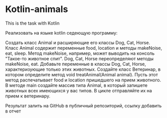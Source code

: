# Kotlin-animals
This is the task with Kotlin

Реализовать на языке kotlin седеющую программу:

Создать класс Animal и расширяющие его классы Dog, Cat, Horse. Класс 
Animal содержит переменные food, location и методы makeNoise, eat, sleep. 
Метод makeNoise, например, может выводить на консоль "Такое-то 
животное спит". Dog, Cat, Horse переопределяют методы makeNoise, eat. 
Добавьте переменные в классы Dog, Cat, Horse, характеризующие только 
этих животных. Создайте класс Ветеринар, в котором определите метод 
void treatAnimal(Animal animal). Пусть этот метод распечатывает food и 
location пришедшего на прием животного. В методе main создайте массив 
типа Animal, в который запишете животных всех имеющихся у вас типов. В 
цикле отправляйте их на прием к ветеринару.

Результат залить на GitHub в публичный репозиторий, ссылку добавить в 
отчет

